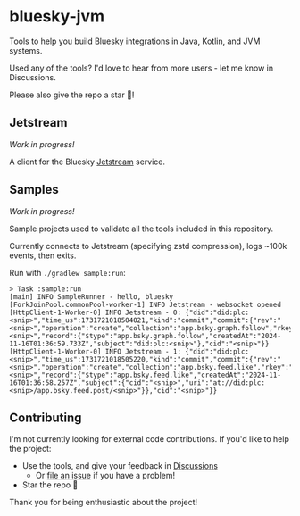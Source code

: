 # bluesky-jvm

Tools to help you build Bluesky integrations in Java, Kotlin, and JVM systems.

Used any of the tools? I'd love to hear from more users - let me know in Discussions.

Please also give the repo a star 🌟️!

## Jetstream

*Work in progress!*

A client for the Bluesky [Jetstream](https://docs.bsky.app/blog/jetstream) service.

## Samples

*Work in progress!*

Sample projects used to validate all the tools included in this repository.

Currently connects to Jetstream (specifying zstd compression), logs ~100k events, then exits.

Run with `./gradlew sample:run`:
```
> Task :sample:run
[main] INFO SampleRunner - hello, bluesky
[ForkJoinPool.commonPool-worker-1] INFO Jetstream - websocket opened
[HttpClient-1-Worker-0] INFO Jetstream - 0: {"did":"did:plc:<snip>","time_us":1731721018504021,"kind":"commit","commit":{"rev":"<snip>","operation":"create","collection":"app.bsky.graph.follow","rkey":"<snip>","record":{"$type":"app.bsky.graph.follow","createdAt":"2024-11-16T01:36:59.733Z","subject":"did:plc:<snip>"},"cid":"<snip>"}}
[HttpClient-1-Worker-0] INFO Jetstream - 1: {"did":"did:plc:<snip>","time_us":1731721018505220,"kind":"commit","commit":{"rev":"<snip>","operation":"create","collection":"app.bsky.feed.like","rkey":"<snip>","record":{"$type":"app.bsky.feed.like","createdAt":"2024-11-16T01:36:58.257Z","subject":{"cid":"<snip>","uri":"at://did:plc:<snip>/app.bsky.feed.post/<snip>"}},"cid":"<snip>"}}
```

## Contributing

I'm not currently looking for external code contributions. If you'd like to help the project:

* Use the tools, and give your feedback in [Discussions](https://github.com/lopcode/bluesky-jvm/discussions)
  * Or [file an issue](https://github.com/lopcode/bluesky-jvm/issues) if you have a problem!
* Star the repo 🌟

Thank you for being enthusiastic about the project!
